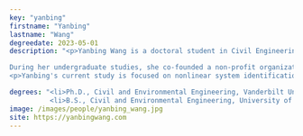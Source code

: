 ```yaml
---
key: "yanbing"
firstname: "Yanbing"
lastname: "Wang"
degreedate: 2023-05-01
description: "<p>Yanbing Wang is a doctoral student in Civil Engineering and the Institute for Software Integrated Systems at Vanderbilt University. She earned a B.S. in Civil and Environmental Engineering in 2018 from University of Illinois at Urbana-Champaign. Yanbing is a recipient of the Dwight D. Eisenhower Graduate Transportation Fellowship, and has won the Sidney P. Colowick Graduate Scholar Award from Vanderbilt University.

During her undergraduate studies, she co-founded a non-profit organization, Bridges to Prosperity, and helped rural communities in Guatemala and Panama construct pedestrian bridges that allow safe access to local amenities.</p>
<p>Yanbing's current study is focused on nonlinear system identification, state estimation and control. She is also interested in machine learning and data-driven methods for traffic and driving behavior analysis. She previously joined Toyota as a research intern to design personalized adaptive cruise control on vehicles.</p>"

degrees: "<li>Ph.D., Civil and Environmental Engineering, Vanderbilt University, 2023 (expected)</li>
          <li>B.S., Civil and Environmental Engineering, University of Illinois at Urbana-Champaign, 2018</li>"
image: /images/people/yanbing_wang.jpg
site: https://yanbingwang.com
---
```

